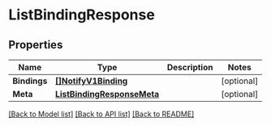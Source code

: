 # ListBindingResponse

## Properties

Name | Type | Description | Notes
------------ | ------------- | ------------- | -------------
**Bindings** | [**[]NotifyV1Binding**](NotifyV1Binding.md) |  |[optional] 
**Meta** | [**ListBindingResponseMeta**](ListBindingResponseMeta.md) |  |[optional] 

[[Back to Model list]](../README.md#documentation-for-models) [[Back to API list]](../README.md#documentation-for-api-endpoints) [[Back to README]](../README.md)


